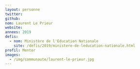 ```yaml
---
layout: personne
twitter: 
github: 
nom: Laurent Le Prieur
website:
annees: 2019
defis: 
  - nom: Ministère de l'Education Nationale
    site: /defis/2019/ministere-de-leducation-nationale.html
profil: Mentor
images: 
  - /img/communaute/laurent-le-prieur.jpg
---
```

